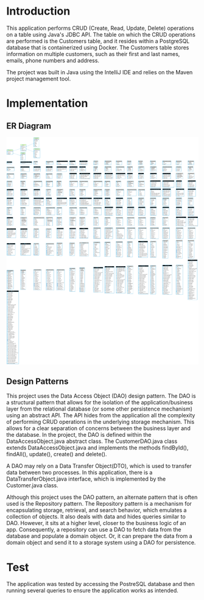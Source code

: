 # Introduction
This application performs CRUD (Create, Read, Update, Delete)
operations on a table using Java's JDBC API. The table on which 
the CRUD operations are performed is the Customers table, and it resides
within a PostgreSQL database that is containerized using Docker. The Customers table
stores information on multiple customers, such as their first and last names, emails, phone numbers
and address.

The project was built in Java using the IntelliJ IDE and relies on the Maven project management tool.

# Implementation
## ER Diagram
![ER Diagram](erdiagram.png)

## Design Patterns
This project uses the Data Access Object (DAO) design pattern. The DAO is a structural pattern that allows for the 
isolation of the application/business layer from the relational database (or some other persistence mechanism) using an 
abstract API. The API hides from the application all the complexity of performing CRUD operations in the underlying storage mechanism.
This allows for a clear separation of concerns between the business layer and the database.
In the project, the DAO is defined within the DataAccessObject.java abstract class. The CustomerDAO.java class extends DataAccessObject.java
and implements the methods findById(), findAll(), update(), create() and delete().

A DAO may rely on a Data Transfer Object(DTO), which is used to transfer data between two processes. In this application, there is a DataTransferObject.java 
interface, which is implemented by the Customer.java class.

Although this project uses the DAO pattern, an alternate pattern that is often used is the Repository pattern.
The Repository pattern is a mechanism for encapsulating storage, retrieval, and search behavior, which emulates a collection of objects. It
also deals with data and hides queries similar to DAO. However, it sits at a higher level, closer to the business logic of an app.
Consequently, a repository can use a DAO to fetch data from the database and populate a domain object. Or, it can prepare the data from a domain object and send it to a storage system using a DAO for persistence.


# Test
The application was tested by accessing the PostreSQL database and then running several queries to ensure the application works as intended.